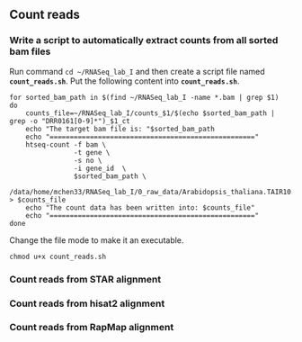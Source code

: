 ## Count reads

### Write a script to automatically extract counts from all sorted bam files

Run command `cd ~/RNASeq_lab_I` and then create a script file named __`count_reads.sh`__. Put the following content into __`count_reads.sh`__. 

```{php}
for sorted_bam_path in $(find ~/RNASeq_lab_I -name *.bam | grep $1)
do
    counts_file=~/RNASeq_lab_I/counts_$1/$(echo $sorted_bam_path | grep -o "DRR0161[0-9]*")_$1_ct
    echo "The target bam file is: "$sorted_bam_path
    echo "==================================================="
    htseq-count -f bam \
                -t gene \
                -s no \
                -i gene_id  \
                $sorted_bam_path \
                /data/home/mchen33/RNASeq_lab_I/0_raw_data/Arabidopsis_thaliana.TAIR10.28.gtf > $counts_file
    echo "The count data has been written into: $counts_file"
    echo "==================================================="
done
```

Change the file mode to make it an executable.

```{php}
chmod u+x count_reads.sh 
```

### Count reads from STAR alignment

### Count reads from hisat2 alignment

### Count reads from RapMap alignment
